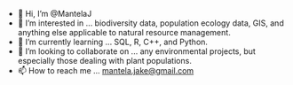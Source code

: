 - 👋 Hi, I’m @MantelaJ
- 👀 I’m interested in ... biodiversity data, population ecology data, GIS, and anything else applicable to natural resource management.
- 🌱 I’m currently learning ... SQL, R, C++, and Python.
- 💞️ I’m looking to collaborate on ... any environmental projects, but especially those dealing with plant populations.
- 📫 How to reach me ... mantela.jake@gmail.com

<!---
MantelaJ/MantelaJ is a ✨ special ✨ repository because its `README.md` (this file) appears on your GitHub profile.
You can click the Preview link to take a look at your changes.
--->
